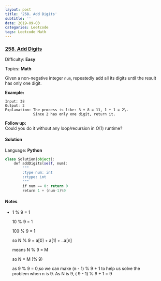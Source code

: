 ```yaml
---
layout: post
title: '258. Add Digits'
subtitle: ''
date: 2019-09-03
categories: Leetcode
tags: Leetcode Math
---
```

### [258\. Add Digits](https://leetcode.com/problems/add-digits/)

Difficulty: **Easy**

Topics: **Math**


Given a non-negative integer `num`, repeatedly add all its digits until the result has only one digit.

**Example:**

```
Input: 38
Output: 2 
Explanation: The process is like: 3 + 8 = 11, 1 + 1 = 2\. 
             Since 2 has only one digit, return it.
```

**Follow up:**  
Could you do it without any loop/recursion in O(1) runtime?


#### Solution

Language: **Python**

```python
class Solution(object):
    def addDigits(self, num):
        """
        :type num: int
        :rtype: int
        """
        if num == 0: return 0
        return 1 + (num-1)%9
```
#### Notes
- 1 % 9 = 1

    10 % 9 = 1

    100 % 9 = 1

    so N % 9 = a[0] + a[1] + ..a[n]

    means N % 9 = M

    so N = M (% 9)

    as 9 % 9 = 0,so we can make (n - 1) % 9 + 1 to help us solve the problem when n is 9. As N is 9, ( 9 - 1) % 9 + 1 = 9